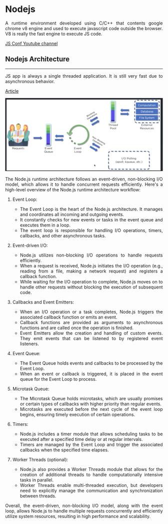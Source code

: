 <div style="text-align: justify;">

# Nodejs

A runtime environment developed using C/C++ that contents google chrome v8 engine and used to execute javascript code outside the browser. V8 is really the fast engine to execute JS code.

[JS Conf Youtube channel](https://www.youtube.com/@jsconf_)

## Nodejs Architecture

---

JS app is always a single threaded application. It is still very fast due to asynchronous behavior.

[Article](https://www.simplilearn.com/understanding-node-js-architecture-article)

![Nodejs Architecture workflow](image/README/1686373894680.png)

The Node.js runtime architecture follows an event-driven, non-blocking I/O model, which allows it to handle concurrent requests efficiently. Here's a high-level overview of the Node.js runtime architecture workflow:

1. Event Loop:

   - The Event Loop is the heart of the Node.js architecture. It manages and coordinates all incoming and outgoing events.
   - It constantly checks for new events or tasks in the event queue and executes them in a loop.
   - The event loop is responsible for handling I/O operations, timers, callbacks, and other asynchronous tasks.

2. Event-driven I/O:

   - Node.js utilizes non-blocking I/O operations to handle requests efficiently.
   - When a request is received, Node.js initiates the I/O operation (e.g., reading from a file, making a network request) and registers a callback function.
   - While waiting for the I/O operation to complete, Node.js moves on to handle other requests without blocking the execution of subsequent code.

3. Callbacks and Event Emitters:

   - When an I/O operation or a task completes, Node.js triggers the associated callback function or emits an event.
   - Callback functions are provided as arguments to asynchronous functions and are called once the operation is finished.
   - Event Emitters allow the creation and handling of custom events. They emit events that can be listened to by registered event listeners.

4. Event Queue:

   - The Event Queue holds events and callbacks to be processed by the Event Loop.
   - When an event or callback is triggered, it is placed in the event queue for the Event Loop to process.

5. Microtask Queue:

   - The Microtask Queue holds microtasks, which are usually promises or certain types of callbacks with higher priority than regular events.
   - Microtasks are executed before the next cycle of the event loop begins, ensuring timely execution of certain operations.

6. Timers:

   - Node.js includes a timer module that allows scheduling tasks to be executed after a specified time delay or at regular intervals.
   - Timers are managed by the Event Loop and trigger the associated callbacks when the specified time elapses.

7. Worker Threads (optional):
   - Node.js also provides a Worker Threads module that allows for the creation of additional threads to handle computationally intensive tasks in parallel.
   - Worker Threads enable multi-threaded execution, but developers need to explicitly manage the communication and synchronization between threads.

Overall, the event-driven, non-blocking I/O model, along with the event loop, allows Node.js to handle multiple requests concurrently and efficiently utilize system resources, resulting in high performance and scalability.

